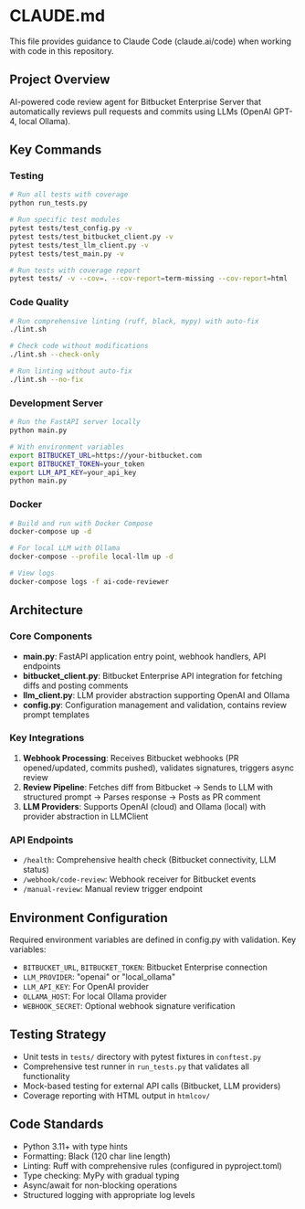 # CLAUDE.md

This file provides guidance to Claude Code (claude.ai/code) when working with code in this repository.

## Project Overview
AI-powered code review agent for Bitbucket Enterprise Server that automatically reviews pull requests and commits using LLMs (OpenAI GPT-4, local Ollama).

## Key Commands

### Testing
```bash
# Run all tests with coverage
python run_tests.py

# Run specific test modules
pytest tests/test_config.py -v
pytest tests/test_bitbucket_client.py -v
pytest tests/test_llm_client.py -v
pytest tests/test_main.py -v

# Run tests with coverage report
pytest tests/ -v --cov=. --cov-report=term-missing --cov-report=html
```

### Code Quality
```bash
# Run comprehensive linting (ruff, black, mypy) with auto-fix
./lint.sh

# Check code without modifications
./lint.sh --check-only

# Run linting without auto-fix
./lint.sh --no-fix
```

### Development Server
```bash
# Run the FastAPI server locally
python main.py

# With environment variables
export BITBUCKET_URL=https://your-bitbucket.com
export BITBUCKET_TOKEN=your_token
export LLM_API_KEY=your_api_key
python main.py
```

### Docker
```bash
# Build and run with Docker Compose
docker-compose up -d

# For local LLM with Ollama
docker-compose --profile local-llm up -d

# View logs
docker-compose logs -f ai-code-reviewer
```

## Architecture

### Core Components
- **main.py**: FastAPI application entry point, webhook handlers, API endpoints
- **bitbucket_client.py**: Bitbucket Enterprise API integration for fetching diffs and posting comments
- **llm_client.py**: LLM provider abstraction supporting OpenAI and Ollama
- **config.py**: Configuration management and validation, contains review prompt templates

### Key Integrations
1. **Webhook Processing**: Receives Bitbucket webhooks (PR opened/updated, commits pushed), validates signatures, triggers async review
2. **Review Pipeline**: Fetches diff from Bitbucket → Sends to LLM with structured prompt → Parses response → Posts as PR comment
3. **LLM Providers**: Supports OpenAI (cloud) and Ollama (local) with provider abstraction in LLMClient

### API Endpoints
- `/health`: Comprehensive health check (Bitbucket connectivity, LLM status)
- `/webhook/code-review`: Webhook receiver for Bitbucket events
- `/manual-review`: Manual review trigger endpoint

## Environment Configuration
Required environment variables are defined in config.py with validation. Key variables:
- `BITBUCKET_URL`, `BITBUCKET_TOKEN`: Bitbucket Enterprise connection
- `LLM_PROVIDER`: "openai" or "local_ollama"
- `LLM_API_KEY`: For OpenAI provider
- `OLLAMA_HOST`: For local Ollama provider
- `WEBHOOK_SECRET`: Optional webhook signature verification

## Testing Strategy
- Unit tests in `tests/` directory with pytest fixtures in `conftest.py`
- Comprehensive test runner in `run_tests.py` that validates all functionality
- Mock-based testing for external API calls (Bitbucket, LLM providers)
- Coverage reporting with HTML output in `htmlcov/`

## Code Standards
- Python 3.11+ with type hints
- Formatting: Black (120 char line length)
- Linting: Ruff with comprehensive rules (configured in pyproject.toml)
- Type checking: MyPy with gradual typing
- Async/await for non-blocking operations
- Structured logging with appropriate log levels